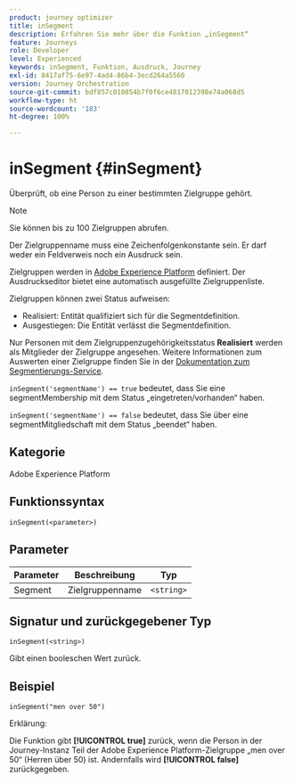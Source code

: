 ```yaml
---
product: journey optimizer
title: inSegment
description: Erfahren Sie mehr über die Funktion „inSegment“
feature: Journeys
role: Developer
level: Experienced
keywords: inSegment, Funktion, Ausdruck, Journey
exl-id: 8417af75-6e97-4ad4-86b4-3ecd264a5560
version: Journey Orchestration
source-git-commit: bdf857c010854b7f0f6ce4817012398e74a068d5
workflow-type: ht
source-wordcount: '183'
ht-degree: 100%

---
```


# inSegment {#inSegment}

Überprüft, ob eine Person zu einer bestimmten Zielgruppe gehört.

>[!NOTE]
>
>Sie können bis zu 100 Zielgruppen abrufen.

Der Zielgruppenname muss eine Zeichenfolgenkonstante sein. Er darf weder ein Feldverweis noch ein Ausdruck sein.

Zielgruppen werden in [Adobe Experience Platform](https://platform.adobe.com/audience/overview) definiert. Der Ausdruckseditor bietet eine automatisch ausgefüllte Zielgruppenliste.

Zielgruppen können zwei Status aufweisen:

* Realisiert: Entität qualifiziert sich für die Segmentdefinition.
* Ausgestiegen: Die Entität verlässt die Segmentdefinition.

Nur Personen mit dem Zielgruppenzugehörigkeitsstatus **Realisiert** werden als Mitglieder der Zielgruppe angesehen. Weitere Informationen zum Auswerten einer Zielgruppe finden Sie in der [Dokumentation zum Segmentierungs-Service](https://experienceleague.adobe.com/docs/experience-platform/segmentation/tutorials/evaluate-a-segment.html?lang=de#interpret-segment-results).

`inSegment('segmentName') == true` bedeutet, dass Sie eine segmentMembership mit dem Status „eingetreten/vorhanden“ haben. 

`inSegment('segmentName') == false` bedeutet, dass Sie über eine segmentMitgliedschaft mit dem Status „beendet“ haben.

## Kategorie

Adobe Experience Platform

## Funktionssyntax

`inSegment(<parameter>)`

## Parameter

| Parameter | Beschreibung | Typ |
|--- |--- |--- |
| Segment | Zielgruppenname | `<string>` |

## Signatur und zurückgegebener Typ

`inSegment(<string>)`

Gibt einen booleschen Wert zurück.

## Beispiel

`inSegment("men over 50")`

Erklärung:

Die Funktion gibt **[!UICONTROL true]** zurück, wenn die Person in der Journey-Instanz Teil der Adobe Experience Platform-Zielgruppe „men over 50“ (Herren über 50) ist. Andernfalls wird **[!UICONTROL false]** zurückgegeben.
